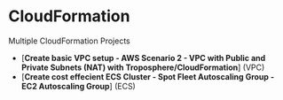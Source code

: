 # CloudFormation
Multiple CloudFormation Projects
* [**Create basic VPC setup - AWS Scenario 2 - VPC with Public and Private Subnets (NAT) with Troposphere/CloudFormation**] (VPC)
* [**Create cost effecient ECS Cluster -  Spot Fleet Autoscaling Group - EC2 Autoscaling Group**] (ECS)
